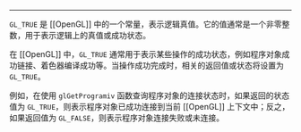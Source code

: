 
----
`GL_TRUE` 是 [[OpenGL]] 中的一个常量，表示逻辑真值。它的值通常是一个非零整数，用于表示逻辑上的真值或成功状态。

在 [[OpenGL]] 中，`GL_TRUE` 通常用于表示某些操作的成功状态，例如程序对象成功链接、着色器编译成功等。当操作成功完成时，相关的返回值或状态将设置为 `GL_TRUE`。

例如，在使用 `glGetProgramiv` 函数查询程序对象的连接状态时，如果返回的状态值为 `GL_TRUE`，则表示程序对象已成功连接到当前 [[OpenGL]] 上下文中；反之，如果返回值为 `GL_FALSE`，则表示程序对象连接失败或未连接。